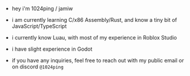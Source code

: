 - hey i'm 1024ping / jamiw

- i am currently learning C/x86 Assembly/Rust, and know a tiny bit of JavaScript/TypeScript
- i currently know Luau, with most of my experience in Roblox Studio
- i have slight experience in Godot

- if you have any inquiries, feel free to reach out with my public email or on discord `@1024ping`
